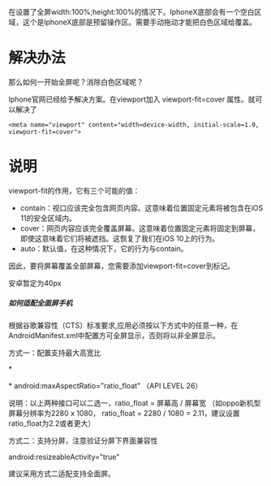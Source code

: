 在设置了全屏width:100%;height:100%的情况下。IphoneX底部会有一个空白区域，这个是IphoneX底部是预留操作区。需要手动拖动才能把白色区域给覆盖。

# 解决办法

那么如何一开始全屏呢？消除白色区域呢？

Iphone官网已经给予解决方案。在viewport加入 viewport-fit=cover 属性。就可以解决了

```
<meta name="viewport" content="width=device-width, initial-scale=1.0, viewport-fit=cover">
```

# 说明

viewport-fit的作用，它有三个可能的值：

- contain：视口应该完全包含网页内容。这意味着位置固定元素将被包含在iOS 11的安全区域内。
- cover：网页内容应该完全覆盖屏幕。这意味着位置固定元素将固定到屏幕，即使这意味着它们将被遮挡。这恢复了我们在iOS 10上的行为。
- auto：默认值，在这种情况下，它的行为与contain。

因此，要将屏幕覆盖全部屏幕，您需要添加viewport-fit=cover到标记。

安卓暂定为40px

##### **如何适配全面屏手机**

根据谷歌兼容性（CTS）标准要求,应用必须按以下方式中的任意一种，在AndroidManifest.xml中配置方可全屏显示，否则将以非全屏显示。

方式一：配置支持最大高宽比

\* <meta-data android:name="android.max_aspect"  android:value="ratio_float" />

\* android:maxAspectRatio="ratio_float"   （API LEVEL 26）

说明：以上两种接口可以二选一，ratio_float = 屏幕高 / 屏幕宽 （如oppo新机型屏幕分辨率为2280 x 1080， ratio_float = 2280 / 1080 = 2.11，建议设置 ratio_float为2.2或者更大）



方式二：支持分屏，注意验证分屏下界面兼容性

android:resizeableActivity="true"  

建议采用方式二适配支持全面屏。
